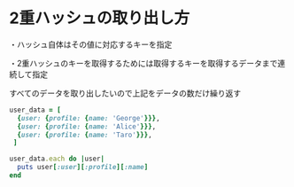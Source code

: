# 2重ハッシュの取り出し方
・ハッシュ自体はその値に対応するキーを指定

・2重ハッシュのキーを取得するためには取得するキーを取得するデータまで連続して指定

すべてのデータを取り出したいので上記をデータの数だけ繰り返す

```ruby
user_data = [
  {user: {profile: {name: 'George'}}},
  {user: {profile: {name: 'Alice'}}},
  {user: {profile: {name: 'Taro'}}},
 ]

user_data.each do |user|
  puts user[:user][:profile][:name]
end
